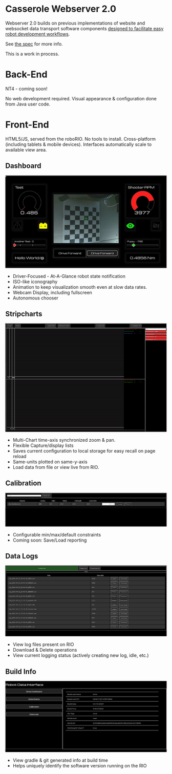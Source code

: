 # Casserole Webserver 2.0

Webserver 2.0 builds on previous implementations of website and websocket data transport software components [designed to facilitate easy robot development workflows](https://trickingrockstothink.com/blog_posts/2020/05/05/data_acq.html).

See [the spec](spec.md) for more info.

This is a work in process.

# Back-End

NT4 - coming soon!

No web development required. Visual appearance & configuration done from Java user code.

# Front-End

HTML5/JS, served from the roboRIO. No tools to install. Cross-platform (including tablets & mobile devices). Interfaces automatically scale to available view area.

## Dashboard

![Super cool dashboard demo](doc/dashboard.gif)

* Driver-Focused - At-A-Glance robot state notification
* ISO-like iconography
* Animation to keep visualization smooth even at slow data rates.
* Webcam Display, including fullscreen
* Autonomous chooser

## Stripcharts

![Super cool stripcharts demo](doc/stripcharts.gif)

 * Multi-Chart time-axis synchronized zoom & pan.
 * Flexible Capture/display lists
 * Saves current configuration to local storage for easy recall on page reload
 * Same-units plotted on same-y-axis
 * Load data from file or view live from RIO.

## Calibration

![Super cool calibrations demo](doc/calibrations.gif)

 * Configurable min/max/default constraints
 * Coming soon: Save/Load reporting

## Data Logs

![Super cool log files demo](doc/logfiles.png)

 * View log files present on RIO
 * Download & Delete operations
 * View current logging status (actively creating new log, idle, etc.)

## Build Info

![Super cool build info demo](doc/buildinfo.png)

* View gradle & git generated info at build time
* Helps uniquely identify the software version running on the RIO
